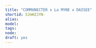 ```yaml
---
title: "COMMUNECTER x La MYNE x DAISEE"
shortid: SJmHZJYN-
alias: 
model: 
tags: 
node: 
draft: yes
--- 
```

 